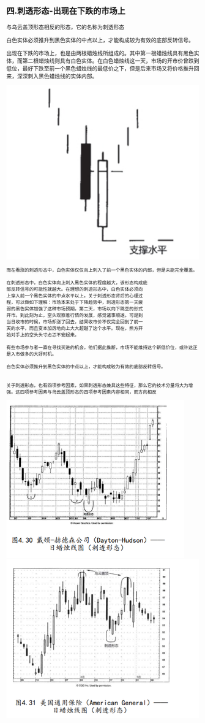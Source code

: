 ## 四.刺透形态-出现在下跌的市场上
与乌云盖顶形态相反的形态，它的名称为刺透形态

白色实体必须推升到黑色实体的中点以上，才能构成较为有效的底部反转信号。

出现在下跌的市场上，也是由两根蜡烛线所组成的。其中第一根蜡烛线具有黑色实体，而第二根蜡烛线则具有白色实体。在白色蜡烛线这一天，市场的开市价曾跌到低位，最好下跌至前一个黑色蜡烛线的最低价之下，但是后来市场又将价格推升回来，深深刺入黑色蜡烛线的实体内部。

![](./img/07.png)
```
而在看涨的刺透形态中，白色实体仅仅向上刺入了前一个黑色实体的内部，但是未能完全覆盖。

在刺透形态中，白色实体向上刺入黑色实体的程度越大，该形态构成底
部反转信号的可能性就越大。在理想的刺透形态中，白色实体必须向
上穿入前一个黑色实体的中点水平以上。关于刺透形态背后的心理过
程，可以做如下理解：市场本来处于下降趋势中，刺透形态第一天疲
弱的黑色实体加强了这种市场预期。第二天，市场以向下跳空的形式
开市。到此刻为止，空头观察着行情的发展，感觉诸事顺遂。可是到
当日收市的时候，市场却涨了回去，结果收市价不仅完全回到了前一
天的水平，而且变本加厉地向上大大超越了这个水平。现在，熊方开
始对手上的空头头寸忐忑不安起来。

有些市场参与者一直在寻找买进的机会，他们据此推断，市场不能维持这个新低价位，或许这正是入市做多的大好时机。

白色实体必须推升到黑色实体的中点以上，才能构成较为有效的底部反转信号。


关于刺透形态，也有四项参考因素，如果刺透形态兼具这些特征，那么它的技术分量将大为增强。这四项参考因素与乌云盖顶形态的四项参考因素内容相同，而方向相反
```

![](./img/08.png)
![](./img/09.png)